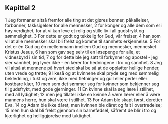 ## Kapittel 2

1 Jeg formaner altså fremfor alle ting at det gjøres bønner, påkallelser, forbønner, takksigelser for alle mennesker,
2 for konger og alle dem som er i høy verdighet, for at vi kan leve et rolig og stille liv i all gudsfrykt og sømmelighet.
3 For dette er godt og tekkelig for Gud, vår frelser,
4 han som vil at alle mennesker skal bli frelst og komme til sannhets erkjennelse.
5 For det er én Gud og én mellemmann imellem Gud og mennesker, mennesket Kristus Jesus,
6 han som gav seg selv til en løsepenge for alle, et vidnesbyrd i sin tid,
7 og for dette ble jeg satt til forkynner og apostel - jeg sier sannhet, jeg lyver ikke - en lærer for hedningene i tro og sannhet.
8 Jeg vil altså at mennene på hvert sted skal be så at de oppløfter hellige hender, uten vrede og trette;
9 likeså og at kvinnene skal pryde seg med sømmelig bekledning, i tukt og ære, ikke med fletninger og gull eller perler eller kostbare klær,
10 men som det sømmer seg for kvinner som bekjenner seg til gudsfrykt, med gode gjerninger.
11 En kvinne skal la seg lære i stillhet, med all lydighet;
12 men jeg tillater ikke en kvinne å være lærer eller å være mannens herre, hun skal være i stillhet.
13 For Adam ble skapt først, deretter Eva,
14 og Adam ble ikke dåret, men kvinnen ble dåret og falt i overtredelse;
15 men hun skal bli frelst gjennom sin barnefødsel, såfremt de blir i tro og kjærlighet og helliggjørelse med tuktighet.
